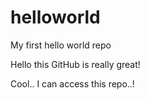 # helloworld
My first hello world repo

Hello this GitHub is really great!


Cool.. I can access this repo..!

